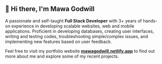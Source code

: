 ## 👋 Hi there, I'm Mawa Godwill

A passionate and self-taught **Full Stack Developer** with 3+ years of hands-on experience in developing scalable websites, web and mobile applications. Proficient in developing databases, creating user interfaces, writing and testing codes, troubleshooting simple/complex issues, and implementing new features based on user feedback.

Feel free to visit my portfolio website **[mawagodwill.netlify.app](https://mawagodwill.netlify.app)** to find out more about me and explore some of my recent projects.


